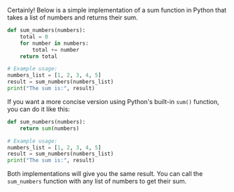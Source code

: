 Certainly! Below is a simple implementation of a sum function in Python that takes a list of numbers and returns their sum.

```python
def sum_numbers(numbers):
    total = 0
    for number in numbers:
        total += number
    return total

# Example usage:
numbers_list = [1, 2, 3, 4, 5]
result = sum_numbers(numbers_list)
print("The sum is:", result)
```

If you want a more concise version using Python's built-in `sum()` function, you can do it like this:

```python
def sum_numbers(numbers):
    return sum(numbers)

# Example usage:
numbers_list = [1, 2, 3, 4, 5]
result = sum_numbers(numbers_list)
print("The sum is:", result)
```

Both implementations will give you the same result. You can call the `sum_numbers` function with any list of numbers to get their sum.